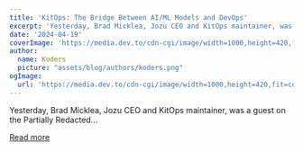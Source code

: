```yaml
---
title: 'KitOps: The Bridge Between AI/ML Models and DevOps'
excerpt: 'Yesterday, Brad Micklea, Jozu CEO and KitOps maintainer, was a guest on the Partially Redacted...'
date: '2024-04-19'
coverImage: 'https://media.dev.to/cdn-cgi/image/width=1000,height=420,fit=cover,gravity=auto,format=auto/https%3A%2F%2Fdev-to-uploads.s3.amazonaws.com%2Fuploads%2Farticles%2Fq2sn190dgdqvu53ac42q.png'
author:
  name: Koders
  picture: "assets/blog/authors/koders.png"
ogImage:
  url: 'https://media.dev.to/cdn-cgi/image/width=1000,height=420,fit=cover,gravity=auto,format=auto/https%3A%2F%2Fdev-to-uploads.s3.amazonaws.com%2Fuploads%2Farticles%2Fq2sn190dgdqvu53ac42q.png'
---
```


Yesterday, Brad Micklea, Jozu CEO and KitOps maintainer, was a guest on the Partially Redacted...

[Read more](https://dev.to/kitops/streamlining-aiml-deployment-with-jozu-model-kits-innovations-and-future-directions-41ae)
